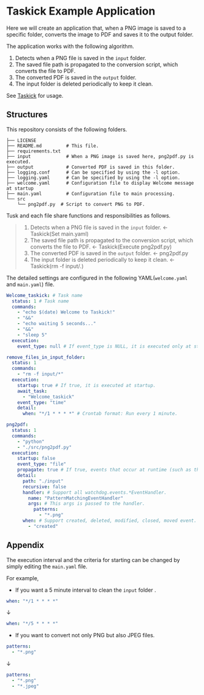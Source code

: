 # Taskick Example Application

Here we will create an application that, when a PNG image is saved to a specific folder, converts the image to PDF and saves it to the output folder.

The application works with the following algorithm.

1. Detects when a PNG file is saved in the `input` folder.
2. The saved file path is propagated to the conversion script, which converts the file to PDF.
3. The converted PDF is saved in the `output` folder.
4. The input folder is deleted periodically to keep it clean.

See [Taskick](https://github.com/atsuyaide/taskick.git) for usage.

## Structures

This repository consists of the following folders.

```text
├── LICENSE
├── README.md         # This file.
├── requirements.txt
├── input             # When a PNG image is saved here, png2pdf.py is executed.
├── output            # Converted PDF is saved in this folder.
├── logging.conf      # Can be specified by using the -l option.
├── logging.yaml      # Can be specified by using the -l option.
├── welcome.yaml      # Configuration file to display Welcome message at startup
├── main.yaml         # Configuration file to main processing.
└── src
    └── png2pdf.py  # Script to convert PNG to PDF.
```

Tusk and each file share functions and responsibilities as follows.

> 1. Detects when a PNG file is saved in the `input` folder. <- Taskick(Set main.yaml)
> 2. The saved file path is propagated to the conversion script, which converts the file to PDF. <- Taskick(Execute png2pdf.py)
> 3. The converted PDF is saved in the `output` folder. <- png2pdf.py
> 4. The input folder is deleted periodically to keep it clean. <- Taskick(rm -f input/*.*)

The detailed settings are configured in the following YAML(`welcome.yaml` and `main.yaml`) file.

```yaml
Welcome_taskick: # Task name
  status: 1 # Task name
  commands:
    - "echo $(date) Welcome to Taskick!"
    - "&&"
    - "echo waiting 5 seconds..."
    - "&&"
    - "sleep 5"
  execution:
    event_type: null # If event_type is NULL, it is executed only at startup.

remove_files_in_input_folder:
  status: 1
  commands:
    - "rm -f input/*"
  execution:
    startup: true # If true, it is executed at startup.
    await_task:
      - "Welcome_taskick"
    event_type: "time"
    detail:
      when: "*/1 * * * *" # Crontab format: Run every 1 minute.

png2pdf:
  status: 1
  commands:
    - "python"
    - "./src/png2pdf.py"
  execution:
    startup: false
    event_type: "file"
    propagate: true # If true, events that occur at runtime (such as the path of an edited file) are passed to the running script.
    detail:
      path: "./input"
      recursive: false
      handler: # Support all watchdog.events.*EventHandler.
        name: "PatternMatchingEventHandler"
        args: # This args is passed to the handler.
          patterns:
            - "*.png"
      when: # Support created, deleted, modified, closed, moved event.
        - "created"
```

## Appendix

The execution interval and the criteria for starting can be changed by simply editing the `main.yaml` file.

For example,

- If you want a 5 minute interval to clean the `input` folder .

```yaml
when: "*/1 * * * *"
```

↓

```yaml
when: "*/5 * * * *"
```

- If you want to convert not only PNG but also JPEG files.

```yaml
patterns:
  - "*.png"
```

↓

```yaml
patterns:
  - "*.png"
  - "*.jpeg"
